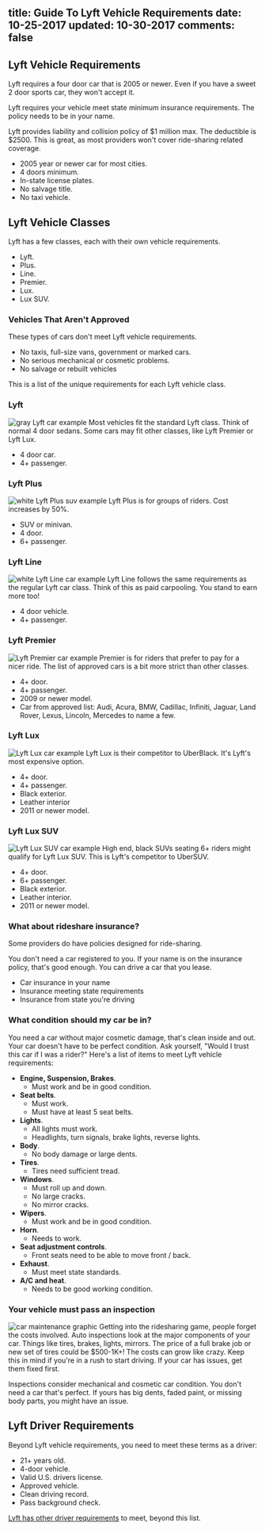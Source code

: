title: Guide To Lyft Vehicle Requirements
date: 10-25-2017
updated: 10-30-2017
comments: false
---

## Lyft Vehicle Requirements
Lyft requires a four door car that is 2005 or newer. Even if you have a sweet 2 door sports car, they won't accept it.

Lyft requires your vehicle meet state minimum insurance requirements. The policy needs to be in your name.

Lyft provides liability and collision policy of $1 million max. The deductible is $2500. This is great, as most providers won't cover ride-sharing related coverage.

* 2005 year or newer car for most cities.
* 4 doors minimum.
* In-state license plates.
* No salvage title.
* No taxi vehicle.

## Lyft Vehicle Classes
Lyft has a few classes, each with their own vehicle requirements.

* Lyft.
* Plus.
* Line.
* Premier.
* Lux.
* Lux SUV.

### Vehicles That Aren't Approved
These types of cars don't meet Lyft vehicle requirements.

* No taxis, full-size vans, government or marked cars.
* No serious mechanical or cosmetic problems.
* No salvage or rebuilt vehicles

This is a list of the unique requirements for each Lyft vehicle class.

### Lyft
![gray Lyft car example](/img/lyft-car.png)
Most vehicles fit the standard Lyft class. Think of normal 4 door sedans. Some cars may fit other classes, like Lyft Premier or Lyft Lux.

* 4 door car.
* 4+ passenger.

### Lyft Plus
![white Lyft Plus suv example](/img/lyft-plus-suv.png)
Lyft Plus is for groups of riders. Cost increases by 50%.

* SUV or minivan.
* 4 door.
* 6+ passenger.

### Lyft Line
![white Lyft Line car example](/img/lyft-car.png)
Lyft Line follows the same requirements as the regular Lyft car class. Think of this as paid carpooling. You stand to earn more too!

* 4 door vehicle.
* 4+ passenger.

### Lyft Premier
![Lyft Premier car example](/img/lyft-premier-car.png)
Premier is for riders that prefer to pay for a nicer ride. The list of approved cars is a bit more strict than other classes.

* 4+ door.
* 4+ passenger.
* 2009 or newer model.
* Car from approved list: Audi, Acura, BMW, Cadillac, Infiniti, Jaguar, Land Rover, Lexus, Lincoln, Mercedes to name a few.

### Lyft Lux
![Lyft Lux car example](/img/lyft-lux-sedan.png)
Lyft Lux is their competitor to UberBlack. It's Lyft's most expensive option.

* 4+ door.
* 4+ passenger.
* Black exterior.
* Leather interior
* 2011 or newer model.

### Lyft Lux SUV
![Lyft Lux SUV car example](/img/lyft-lux-suv.png)
High end, black SUVs seating 6+ riders might qualify for Lyft Lux SUV. This is Lyft's competitor to UberSUV.

* 4+ door.
* 6+ passenger.
* Black exterior.
* Leather interior.
* 2011 or newer model.

### What about rideshare insurance?
Some providers do have policies designed for ride-sharing.

You don't need a car registered to you. If your name is on the insurance policy, that's good enough. You can drive a car that you lease.

* Car insurance in your name
* Insurance meeting state requirements
* Insurance from state you're driving

### What condition should my car be in?
You need a car without major cosmetic damage, that's clean inside and out. Your car doesn't have to be perfect condition. Ask yourself, "Would I trust this car if I was a rider?" Here's a list of items to meet Lyft vehicle requirements:

* **Engine, Suspension, Brakes**.
    - Must work and be in good condition.
* **Seat belts**.
    - Must work.
    - Must have at least 5 seat belts.
* **Lights**.
    - All lights must work.
    - Headlights, turn signals, brake lights, reverse lights.
* **Body**.
    - No body damage or large dents.
* **Tires**.
    - Tires need sufficient tread.
* **Windows**.
    - Must roll up and down.
    - No large cracks.
    - No mirror cracks.
* **Wipers**.
    - Must work and be in good condition.
* **Horn**.
    - Needs to work.
* **Seat adjustment controls**.
    - Front seats need to be able to move front / back.
* **Exhaust**.
    - Must meet state standards.
* **A/C and heat**.
    - Needs to be good working condition.


### Your vehicle must pass an inspection
![car maintenance graphic](/img/vehicle-maintenance-expenses.png)
Getting into the ridesharing game, people forget the costs involved. Auto inspections look at the major components of your car. Things like tires, brakes, lights, mirrors. The price of a full brake job or new set of tires could be $500-1K+! The costs can grow like crazy. Keep this in mind if you're in a rush to start driving. If your car has issues, get them fixed first.

Inspections consider mechanical and cosmetic car condition. You don't need a car that's perfect. If yours has big dents, faded paint, or missing body parts, you might have an issue.

## Lyft Driver Requirements
Beyond Lyft vehicle requirements, you need to meet these terms as a driver:

* 21+ years old.
* 4-door vehicle.
* Valid U.S. drivers license.
* Approved vehicle.
* Clean driving record.
* Pass background check.

[Lyft has other driver requirements](/lyft/driver-requirements/) to meet, beyond this list.